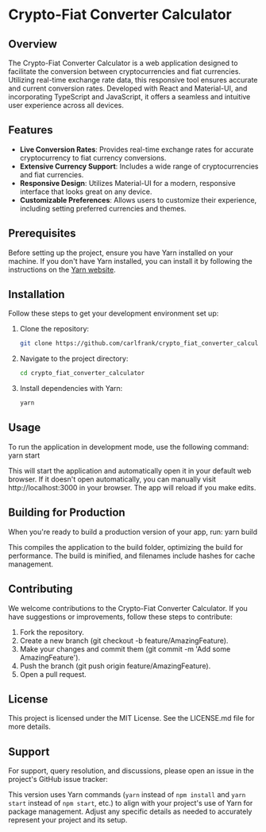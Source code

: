 # Crypto-Fiat Converter Calculator

## Overview

The Crypto-Fiat Converter Calculator is a web application designed to facilitate the conversion between cryptocurrencies and fiat currencies. Utilizing real-time exchange rate data, this responsive tool ensures accurate and current conversion rates. Developed with React and Material-UI, and incorporating TypeScript and JavaScript, it offers a seamless and intuitive user experience across all devices.

## Features

- **Live Conversion Rates**: Provides real-time exchange rates for accurate cryptocurrency to fiat currency conversions.
- **Extensive Currency Support**: Includes a wide range of cryptocurrencies and fiat currencies.
- **Responsive Design**: Utilizes Material-UI for a modern, responsive interface that looks great on any device.
- **Customizable Preferences**: Allows users to customize their experience, including setting preferred currencies and themes.

## Prerequisites

Before setting up the project, ensure you have Yarn installed on your machine. If you don't have Yarn installed, you can install it by following the instructions on the [Yarn website](https://yarnpkg.com/getting-started/install).

## Installation

Follow these steps to get your development environment set up:

1. Clone the repository:
   ```bash
   git clone https://github.com/carlfrank/crypto_fiat_converter_calculator.git

2. Navigate to the project directory:
   ```bash
   cd crypto_fiat_converter_calculator

3. Install dependencies with Yarn:
   ```bash
   yarn

## Usage
To run the application in development mode, use the following command:
yarn start

This will start the application and automatically open it in your default web browser. If it doesn't open automatically, you can manually visit http://localhost:3000 in your browser. The app will reload if you make edits.

## Building for Production
When you're ready to build a production version of your app, run:
yarn build

This compiles the application to the build folder, optimizing the build for performance. The build is minified, and filenames include hashes for cache management.

## Contributing
We welcome contributions to the Crypto-Fiat Converter Calculator. If you have suggestions or improvements, follow these steps to contribute:

1. Fork the repository.
2. Create a new branch (git checkout -b feature/AmazingFeature).
3. Make your changes and commit them (git commit -m 'Add some AmazingFeature').
4. Push the branch (git push origin feature/AmazingFeature).
5. Open a pull request.

## License
This project is licensed under the MIT License. See the LICENSE.md file for more details.

## Support
For support, query resolution, and discussions, please open an issue in the project's GitHub issue tracker:

This version uses Yarn commands (`yarn` instead of `npm install` and `yarn start` instead of `npm start`, etc.) to align with your project's use of Yarn for package management. Adjust any specific details as needed to accurately represent your project and its setup.
